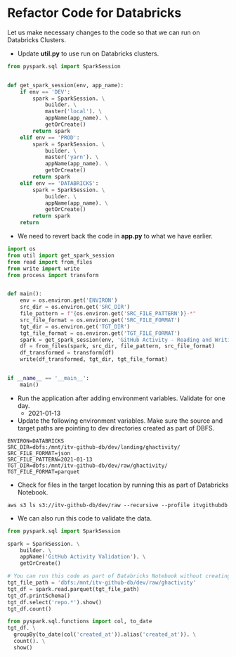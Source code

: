 # Refactor Code for Databricks

Let us make necessary changes to the code so that we can run on Databricks Clusters.
* Update **util.py** to use run on Databricks clusters.

```python
from pyspark.sql import SparkSession


def get_spark_session(env, app_name):
    if env == 'DEV':
        spark = SparkSession. \
            builder. \
            master('local'). \
            appName(app_name). \
            getOrCreate()
        return spark
    elif env == 'PROD':
        spark = SparkSession. \
            builder. \
            master('yarn'). \
            appName(app_name). \
            getOrCreate()
        return spark
    elif env == 'DATABRICKS':
        spark = SparkSession. \
            builder. \
            appName(app_name). \
            getOrCreate()
        return spark
    return
```

* We need to revert back the code in **app.py** to what we have earlier.

```python
import os
from util import get_spark_session
from read import from_files
from write import write
from process import transform


def main():
    env = os.environ.get('ENVIRON')
    src_dir = os.environ.get('SRC_DIR')
    file_pattern = f"{os.environ.get('SRC_FILE_PATTERN')}-*"
    src_file_format = os.environ.get('SRC_FILE_FORMAT')
    tgt_dir = os.environ.get('TGT_DIR')
    tgt_file_format = os.environ.get('TGT_FILE_FORMAT')
    spark = get_spark_session(env, 'GitHub Activity - Reading and Writing Data')
    df = from_files(spark, src_dir, file_pattern, src_file_format)
    df_transformed = transform(df)
    write(df_transformed, tgt_dir, tgt_file_format)


if __name__ == '__main__':
    main()
```

* Run the application after adding environment variables. Validate for one day.
  * 2021-01-13
* Update the following environment variables. Make sure the source and target paths are pointing to dev directories created as part of DBFS.

```shell script
ENVIRON=DATABRICKS
SRC_DIR=dbfs:/mnt/itv-github-db/dev/landing/ghactivity/
SRC_FILE_FORMAT=json
SRC_FILE_PATTERN=2021-01-13
TGT_DIR=dbfs:/mnt/itv-github-db/dev/raw/ghactivity/
TGT_FILE_FORMAT=parquet
```

* Check for files in the target location by running this as part of Databricks Notebook. 

```shell script
aws s3 ls s3://itv-github-db/dev/raw --recursive --profile itvgithubdb
```

* We can also run this code to validate the data.

```python
from pyspark.sql import SparkSession

spark = SparkSession. \
    builder. \
    appName('GitHub Activity Validation'). \
    getOrCreate()

# You can run this code as part of Databricks Notebook without creating Spark Session object.
tgt_file_path = 'dbfs:/mnt/itv-github-db/dev/raw/ghactivity'
tgt_df = spark.read.parquet(tgt_file_path)
tgt_df.printSchema()
tgt_df.select('repo.*').show()
tgt_df.count()

from pyspark.sql.functions import col, to_date
tgt_df. \
  groupBy(to_date(col('created_at')).alias('created_at')). \
  count(). \
  show()
```

